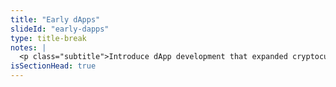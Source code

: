 ```yaml
--- 
title: "Early dApps"
slideId: "early-dapps"
type: title-break
notes: |
  <p class="subtitle">Introduce dApp development that expanded cryptocurrencies, smart contracts, and DAOs and how it relates to Bitcoin’s limitations.</p>
isSectionHead: true
---
```


